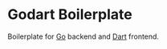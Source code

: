 # Godart Boilerplate

Boilerplate for [Go](http://golang.org/) backend and [Dart](https://www.dartlang.org/) frontend.

